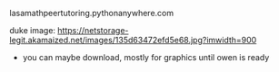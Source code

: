 

lasamathpeertutoring.pythonanywhere.com



duke image: https://netstorage-legit.akamaized.net/images/135d63472efd5e68.jpg?imwidth=900
- you can maybe download, mostly for graphics until owen is ready
